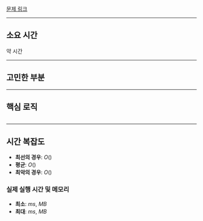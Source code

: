 [문제 링크]()

---

## **소요 시간**
약 시간

---

## 고민한 부분

---

## **핵심 로직**
```java


```
---

## **시간 복잡도**

- **최선의 경우**: $O()$
- **평균**: $O()$
- **최악의 경우**: $O()$

### 실제 실행 시간 및 메모리
- **최소**: $ms$, $MB$
- **최대**: $ms$, $MB$
